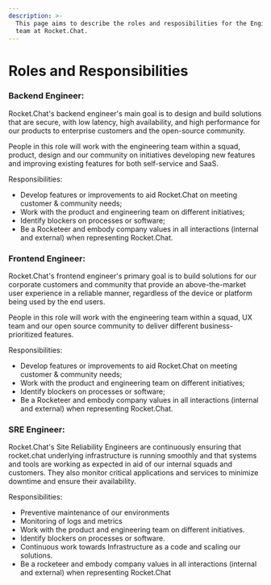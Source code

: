 ```yaml
---
description: >-
  This page aims to describe the roles and resposibilities for the Engineering
  team at Rocket.Chat.
---
```


# Roles and Responsibilities

### Backend Engineer: <a href="#docs-internal-guid-6413c45c-7fff-5e40-922c-5b424c894adb" id="docs-internal-guid-6413c45c-7fff-5e40-922c-5b424c894adb"></a>

Rocket.Chat's backend engineer's main goal is to design and build solutions that are secure, with low latency, high availability, and high performance for our products to enterprise customers and the open-source community.

People in this role will work with the engineering team within a squad, product, design and our community on initiatives developing new features and improving existing features for both self-service and SaaS.

Responsibilities:&#x20;

* Develop features or improvements to aid Rocket.Chat on meeting customer & community needs;
* Work with the product and engineering team on different initiatives;
* Identify blockers on processes or software;
* Be a Rocketeer and embody company values in all interactions (internal and external) when representing Rocket.Chat.

### Frontend Engineer:

Rocket.Chat's frontend engineer's primary goal is to build solutions for our corporate customers and community that provide an above-the-market user experience in a reliable manner, regardless of the device or platform being used by the end users.

People in this role will work with the engineering team within a squad, UX team and our open source community to deliver different business-prioritized features.

Responsibilities:&#x20;

* Develop features or improvements to aid Rocket.Chat on meeting customer & community needs;
* Work with the product and engineering team on different initiatives;
* Identify blockers on processes or software;
* Be a Rocketeer and embody company values in all interactions (internal and external) when representing Rocket.Chat.

### SRE Engineer:

Rocket.Chat's Site Reliability Engineers are continuously ensuring that rocket.chat underlying infrastructure is running smoothly and that systems and tools are working as expected in aid of our internal squads and customers. They also monitor critical applications and services to minimize downtime and ensure their availability.

Responsibilities:&#x20;

* Preventive maintenance of our environments
* Monitoring of logs and metrics
* Work with the product and engineering team on different initiatives.
* Identify blockers on processes or software.
* Continuous work towards Infrastructure as a code and scaling our solutions.&#x20;
* Be a rocketeer and embody company values in all interactions (internal and external) when representing Rocket.Chat
